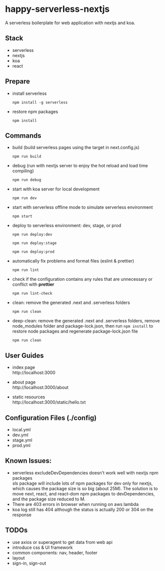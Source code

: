 # happy-serverless-nextjs
A serverless boilerplate for web application with nextjs and koa.

## Stack
* serverless
* nextjs
* koa
* react

## Prepare
* install serverless
  ```
  npm install -g serverless
  ```
* restore npm packages
  ```
  npm install
  ```

## Commands
* build (build serverless pages using the target in next.config.js)
  ```
  npm run build
  ```
* debug (run with nextjs server to enjoy the hot reload and load time compiling)
  ```
  npm run debug
  ```
* start with koa server for local development
  ```
  npm run dev
  ```
* start with serverless offline mode to simulate serverless environment
  ```
  npm start
  ```
* deploy to serverless environment: dev, stage, or prod
  ```
  npm run deploy:dev
  ```
  ```
  npm run deploy:stage
  ```
  ```
  npm run deploy:prod
  ```
* automatically fix problems and format files (eslint & prettier)
  ```
  npm run lint
  ```
* check if the configuration contains any rules that are unnecessary or conflict with **prettier**
  ```
  npm run lint-check
  ```
* clean: remove the generated .next and .serverless folders
  ```
  npm run clean
  ```
* deep-clean: remove the generated .next and .serverless folders, remove node_modules folder and package-lock.json, then run ```npm install``` to restore node packages and regenerate package-lock.json file
  ```
  npm run clean
  ```
## User Guides
* index page\
http://localhost:3000

* about page\
http://localhost:3000/about

* static resources\
http://localhost:3000/static/hello.txt

## Configuration Files (./config)
* local.yml
* dev.yml
* stage.yml
* prod.yml

## Known Issues:
* serverless excludeDevDependencies doesn't work well with nextjs npm packages\
  sls package will include lots of npm packages for dev only for nextjs, which causes the package size is so big (about 25M). The solution is to move next, react, and react-dom npm packages to devDependencies, and the package size reduced to M.
* There are 403 errors in browser when running on aws lambda
* koa log still has 404 although the status is actually 200 or 304 on the response

## TODOs
* use axios or superagent to get data from web api
* introduce css & UI framework
* common components: nav, header, footer
* layout
* sign-in, sign-out


